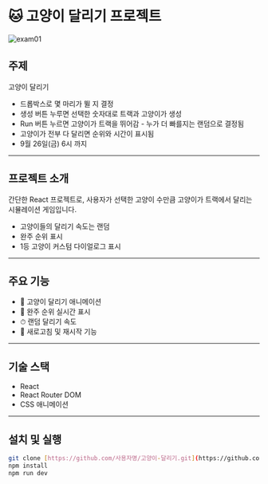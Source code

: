 # 🐱 고양이 달리기 프로젝트

![exam01](https://github.com/user-attachments/assets/ad334cb9-aa6b-4197-9a59-97c3d5fa715a)

## 주제
고양이 달리기
- 드롭박스로 몇 마리가 뛸 지 결정
- 생성 버튼 누루면 선택한 숫자대로 트랙과 고양이가 생성
- Run 버튼 누르면 고양이가 트랙을 뛰어감 - 누가 더 빠를지는 랜덤으로 결정됨
- 고양이가 전부 다 달리면 순위와 시간이 표시됨
- 9월 26일(금) 6시 까지

---

## 프로젝트 소개
간단한 React 프로젝트로, 사용자가 선택한 고양이 수만큼 고양이가 트랙에서 달리는 시뮬레이션 게임입니다.  
- 고양이들의 달리기 속도는 랜덤
- 완주 순위 표시
- 1등 고양이 커스텀 다이얼로그 표시

---

## 주요 기능
- 🏁 고양이 달리기 애니메이션  
- 🥇 완주 순위 실시간 표시  
- ⏱ 랜덤 달리기 속도  
- 🔄 새로고침 및 재시작 기능  

---

## 기술 스택
- React  
- React Router DOM  
- CSS 애니메이션  

---

## 설치 및 실행
```bash
git clone [https://github.com/사용자명/고양이-달리기.git](https://github.com/806hyogi/kt-cloud-exam01.git)
npm install
npm run dev
